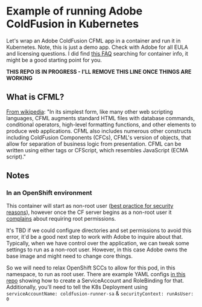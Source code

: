# Example of running Adobe ColdFusion in Kubernetes
Let's wrap an Adobe ColdFusion CFML app in a container and run it in Kubernetes. Note, this is just a demo app. Check with Adobe for all EULA and licensing questions. I did find [this FAQ](https://coldfusion.adobe.com/2019/03/coldfusion-licensing-docker-containers/) searching for container info, it might be a good starting point for you.

**THIS REPO IS IN PROGRESS - I'LL REMOVE THIS LINE ONCE THINGS ARE WORKING**

## What is CFML?
[From wikipedia](https://en.wikipedia.org/wiki/ColdFusion_Markup_Language):
"In its simplest form, like many other web scripting languages, CFML augments standard HTML files with database commands, conditional operators, high-level formatting functions, and other elements to produce web applications. CFML also includes numerous other constructs including ColdFusion Components (CFCs), CFML's version of objects, that allow for separation of business logic from presentation. CFML can be written using either tags or CFScript, which resembles JavaScript (ECMA script)."

## Notes

### In an OpenShift environment
This container will start as non-root user ([best practice for security reasons](https://developers.redhat.com/articles/2021/11/11/best-practices-building-images-pass-red-hat-container-certification)), however once the CF server begins as a non-root user it [complains](./ExampleRootError.md) about requiring root permissions.

It's TBD if we could configure directories and set permissions to avoid this error, it'd be a good next step to work with Adobe to inquire about that. Typically, when we have control over the application, we can tweak some settings to run as a non-root user. However, in this case Adobe owns the base image and might need to change core things.

So we will need to relax OpenShift SCCs to allow for this pod, in this namespace, to run as root user. There are example YAML configs [in this repo](./k8s) showing how to create a ServiceAccount and RoleBinding for that. Additionally, you'll need to tell the K8s Deployment using `serviceAccountName: coldfusion-runner-sa` & `securityContext: runAsUser: 0`